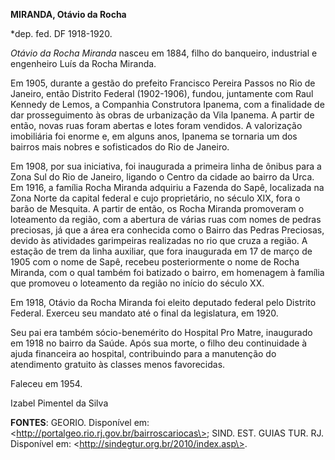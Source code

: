 **MIRANDA, Otávio da Rocha**

\*dep. fed. DF 1918-1920.

*Otávio da Rocha Miranda* nasceu em 1884, filho do banqueiro, industrial
e engenheiro Luís da Rocha Miranda.

Em 1905, durante a gestão do prefeito Francisco Pereira Passos no Rio de
Janeiro, então Distrito Federal (1902-1906), fundou, juntamente com Raul
Kennedy de Lemos, a Companhia Construtora Ipanema, com a finalidade de
dar prosseguimento às obras de urbanização da Vila Ipanema. A partir de
então, novas ruas foram abertas e lotes foram vendidos. A valorização
imobiliária foi enorme e, em alguns anos, Ipanema se tornaria um dos
bairros mais nobres e sofisticados do Rio de Janeiro.

Em 1908, por sua iniciativa, foi inaugurada a primeira linha de ônibus
para a Zona Sul do Rio de Janeiro, ligando o Centro da cidade ao bairro
da Urca. Em 1916, a família Rocha Miranda adquiriu a Fazenda do Sapê,
localizada na Zona Norte da capital federal e cujo proprietário, no
século XIX, fora o barão de Mesquita. A partir de então, os Rocha
Miranda promoveram o loteamento da região, com a abertura de várias ruas
com nomes de pedras preciosas, já que a área era conhecida como o Bairro
das Pedras Preciosas, devido às atividades garimpeiras realizadas no rio
que cruza a região. A estação de trem da linha auxiliar, que fora
inaugurada em 17 de março de 1905 com o nome de Sapê, recebeu
posteriormente o nome de Rocha Miranda, com o qual também foi batizado o
bairro, em homenagem à família que promoveu o loteamento da região no
início do século XX.

Em 1918, Otávio da Rocha Miranda foi eleito deputado federal pelo
Distrito Federal. Exerceu seu mandato até o final da legislatura, em
1920.

Seu pai era também sócio-benemérito do Hospital Pro Matre, inaugurado em
1918 no bairro da Saúde. Após sua morte, o filho deu continuidade à
ajuda financeira ao hospital, contribuindo para a manutenção do
atendimento gratuito às classes menos favorecidas.

Faleceu em 1954.

Izabel Pimentel da Silva

**FONTES**: GEORIO. Disponível em:
\<http://portalgeo.rio.rj.gov.br/bairroscariocas\>; SIND. EST. GUIAS
TUR. RJ. Disponível em: \<http://sindegtur.org.br/2010/index.asp\>.
